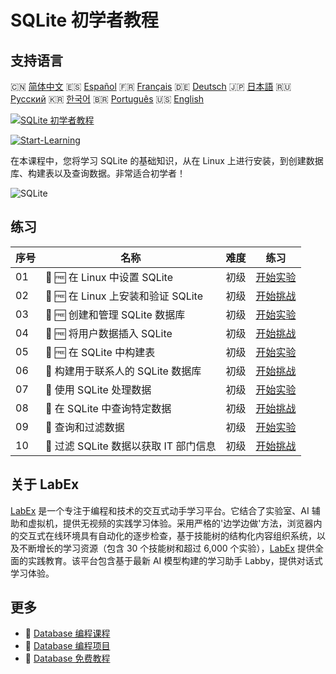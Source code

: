 # SQLite 初学者教程

## 支持语言

🇨🇳 [简体中文](README_zh.md) 🇪🇸 [Español](README_es.md) 🇫🇷 [Français](README_fr.md) 🇩🇪 [Deutsch](README_de.md) 🇯🇵 [日本語](README_ja.md) 🇷🇺 [Русский](README_ru.md) 🇰🇷 [한국어](README_ko.md) 🇧🇷 [Português](README_pt.md) 🇺🇸 [English](README.md) 

[![SQLite 初学者教程](https://cover-creator.labex.io/sqlite-for-beginners.png?lang=zh)](https://labex.io/zh/courses/sqlite-for-beginners)

[![Start-Learning](https://img.shields.io/badge/Start-Learning-whitesmoke?style=for-the-badge)](https://labex.io/zh/courses/sqlite-for-beginners)

在本课程中，您将学习 SQLite 的基础知识，从在 Linux 上进行安装，到创建数据库、构建表以及查询数据。非常适合初学者！

![SQLite](https://img.shields.io/badge/SQLite-whitesmoke?style=for-the-badge&logo=sqlite)


## 练习

|   序号 | 名称                                   | 难度   | 练习                                                                                                                                             |
|--------|----------------------------------------|--------|--------------------------------------------------------------------------------------------------------------------------------------------------|
|     01 | 🧩 🆓 在 Linux 中设置 SQLite           | 初级   | <a target='_blank' href='https://labex.io/zh/labs/sqlite-setting-up-sqlite-in-linux-552335?course=sqlite-for-beginners'>开始实验</a>             |
|     02 | 🎯 🆓 在 Linux 上安装和验证 SQLite     | 初级   | <a target='_blank' href='https://labex.io/zh/labs/sqlite-install-and-verify-sqlite-on-linux-552579?course=sqlite-for-beginners'>开始挑战</a>     |
|     03 | 🧩 🆓 创建和管理 SQLite 数据库         | 初级   | <a target='_blank' href='https://labex.io/zh/labs/sqlite-creating-and-managing-sqlite-databases-552337?course=sqlite-for-beginners'>开始实验</a> |
|     04 | 🎯 🆓 将用户数据插入 SQLite            | 初级   | <a target='_blank' href='https://labex.io/zh/labs/insert-user-data-into-sqlite-552580?course=sqlite-for-beginners'>开始挑战</a>                  |
|     05 | 🧩 🆓 在 SQLite 中构建表               | 初级   | <a target='_blank' href='https://labex.io/zh/labs/sqlite-building-tables-in-sqlite-552336?course=sqlite-for-beginners'>开始实验</a>              |
|     06 | 🎯  构建用于联系人的 SQLite 数据库     | 初级   | <a target='_blank' href='https://labex.io/zh/labs/sqlite-build-sqlite-database-for-contacts-552582?course=sqlite-for-beginners'>开始挑战</a>     |
|     07 | 🧩  使用 SQLite 处理数据               | 初级   | <a target='_blank' href='https://labex.io/zh/labs/sqlite-working-with-data-in-sqlite-552340?course=sqlite-for-beginners'>开始实验</a>            |
|     08 | 🎯  在 SQLite 中查询特定数据           | 初级   | <a target='_blank' href='https://labex.io/zh/labs/sqlite-query-specific-data-in-sqlite-552586?course=sqlite-for-beginners'>开始挑战</a>          |
|     09 | 🧩  查询和过滤数据                     | 初级   | <a target='_blank' href='https://labex.io/zh/labs/sqlite-querying-and-filtering-data-552338?course=sqlite-for-beginners'>开始实验</a>            |
|     10 | 🎯  过滤 SQLite 数据以获取 IT 部门信息 | 初级   | <a target='_blank' href='https://labex.io/zh/labs/sqlite-filter-sqlite-data-for-it-department-552585?course=sqlite-for-beginners'>开始挑战</a>   |

## 关于 LabEx

[LabEx](https://labex.io) 是一个专注于编程和技术的交互式动手学习平台。它结合了实验室、AI 辅助和虚拟机，提供无视频的实践学习体验。采用严格的'边学边做'方法，浏览器内的交互式在线环境具有自动化的逐步检查，基于技能树的结构化内容组织系统，以及不断增长的学习资源（包含 30 个技能树和超过 6,000 个实验），[LabEx](https://labex.io) 提供全面的实践教育。该平台包含基于最新 AI 模型构建的学习助手 Labby，提供对话式学习体验。

## 更多

- 🔗 [Database 编程课程](https://github.com/labex-labs/awesome-programming-courses)
- 🔗 [Database 编程项目](https://github.com/labex-labs/awesome-programming-projects)
- 🔗 [Database 免费教程](https://github.com/labex-labs/database-free-tutorials)

